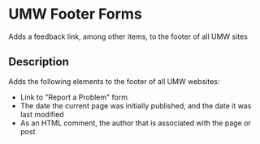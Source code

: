 # UMW Footer Forms
Adds a feedback link, among other items, to the footer of all UMW sites

## Description

Adds the following elements to the footer of all UMW websites:

* Link to "Report a Problem" form
* The date the current page was initially published, and the date it was last modified
* As an HTML comment, the author that is associated with the page or post
